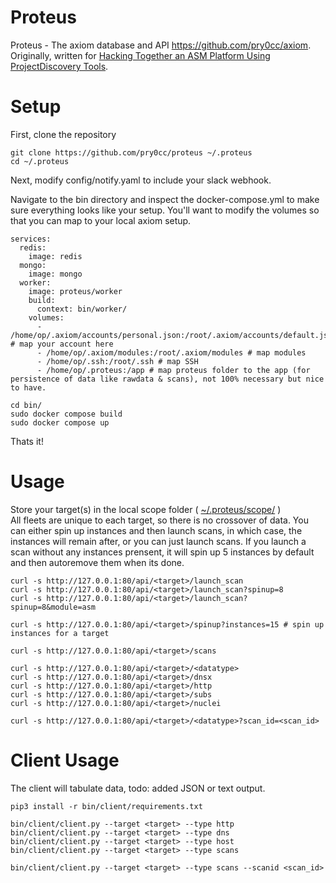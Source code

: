 # Proteus
Proteus - The axiom database and API https://github.com/pry0cc/axiom. <br>
Originally, written for [Hacking Together an ASM Platform Using ProjectDiscovery Tools](https://twitter.com/pdiscoveryio/status/1551558898879893506). 

# Setup

First, clone the repository
```
git clone https://github.com/pry0cc/proteus ~/.proteus
cd ~/.proteus
```

Next, modify config/notify.yaml to include your slack webhook.

Navigate to the bin directory and inspect the docker-compose.yml to make sure everything looks like your setup. You'll want to modify the volumes so that you can map to your local axiom setup.

```
services:
  redis:
    image: redis
  mongo:
    image: mongo
  worker:
    image: proteus/worker
    build:
      context: bin/worker/
    volumes:
      - /home/op/.axiom/accounts/personal.json:/root/.axiom/accounts/default.json # map your account here 
      - /home/op/.axiom/modules:/root/.axiom/modules # map modules
      - /home/op/.ssh:/root/.ssh # map SSH
      - /home/op/.proteus:/app # map proteus folder to the app (for persistence of data like rawdata & scans), not 100% necessary but nice to have.
```


```
cd bin/
sudo docker compose build
sudo docker compose up
```

Thats it!

# Usage
Store your target(s) in the local scope folder ( [~/.proteus/scope/](https://github.com/pry0cc/proteus/tree/main/scope) ) <br>
All fleets are unique to each target, so there is no crossover of data. You can either spin up instances and then launch scans, in which case, the instances will remain after, or you can just launch scans. If you launch a scan without any instances prensent, it will spin up 5 instances by default and then autoremove them when its done.

```
curl -s http://127.0.0.1:80/api/<target>/launch_scan
curl -s http://127.0.0.1:80/api/<target>/launch_scan?spinup=8
curl -s http://127.0.0.1:80/api/<target>/launch_scan?spinup=8&module=asm

curl -s http://127.0.0.1:80/api/<target>/spinup?instances=15 # spin up instances for a target

curl -s http://127.0.0.1:80/api/<target>/scans

curl -s http://127.0.0.1:80/api/<target>/<datatype>
curl -s http://127.0.0.1:80/api/<target>/dnsx
curl -s http://127.0.0.1:80/api/<target>/http
curl -s http://127.0.0.1:80/api/<target>/subs
curl -s http://127.0.0.1:80/api/<target>/nuclei

curl -s http://127.0.0.1:80/api/<target>/<datatype>?scan_id=<scan_id>
```

# Client Usage
The client will tabulate data, todo: added JSON or text output.

```
pip3 install -r bin/client/requirements.txt

bin/client/client.py --target <target> --type http
bin/client/client.py --target <target> --type dns
bin/client/client.py --target <target> --type host
bin/client/client.py --target <target> --type scans

bin/client/client.py --target <target> --type scans --scanid <scan_id>
```
